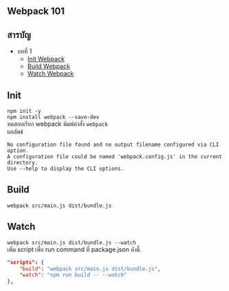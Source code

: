 ## Webpack 101
## สารบัญ
- บทที่ 1
  - [Init Webpack](#init)
  - [Build Webpack](#build)
  - [Watch Webpack](#watch)

## Init
`npm init -y`<br>
`npm install webpack --save-dev`<br>
ทดสอบเรียก webpack พิมพ์คำสั่ง `webpack`<br>
ผลลัพธ์<br>
```
No configuration file found and no output filename configured via CLI option.
A configuration file could be named 'webpack.config.js' in the current directory.
Use --help to display the CLI options.
```

## Build
`webpack src/main.js dist/bundle.js`<br>

## Watch
`webpack src/main.js dist/bundle.js --watch`<br>
เพิ่ม script เพื่อ run command ที่ package.json ดังนี้<br>
```json
"scripts": {
    "build": "webpack src/main.js dist/bundle.js",
    "watch": "npm run build -- --watch"
},
```